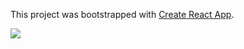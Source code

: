This project was bootstrapped with [Create React App](https://github.com/facebookincubator/create-react-app).

<img src="https://www.dropbox.com/s/6pmc366wa3rkxm6/Screenshot%202018-01-26%2018.18.46.png?dl=0"></img>

